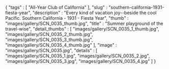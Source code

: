 {
  "tags" : [
              "All-Year Club of California"
            ],
  "slug" : "southern-california-1931-fiesta-year",
  "description" : "Every kind of vacation joy--beside the cool Pacific. Southern California - 1931 - Fiesta Year",
  "thumb" : "images/gallery/SCN_0035_thumb.jpg",
  "title" : "Summer playground of the travel-wise",
  "detail_thumbs" : [
                       "images/gallery/SCN_0035_1_thumb.jpg",
                       "images/gallery/SCN_0035_2_thumb.jpg",
                       "images/gallery/SCN_0035_3_thumb.jpg",
                       "images/gallery/SCN_0035_4_thumb.jpg"
                     ],
  "image" : "images/gallery/SCN_0035.jpg",
  "details" : [
                 "images/gallery/SCN_0035_1.jpg",
                 "images/gallery/SCN_0035_2.jpg",
                 "images/gallery/SCN_0035_3.jpg",
                 "images/gallery/SCN_0035_4.jpg"
               ]
}
